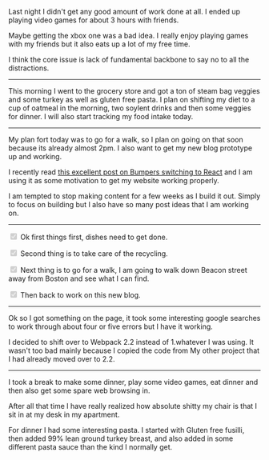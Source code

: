 Last night I didn't get any good amount of work done at all. I ended up playing video games for about 3 hours with friends.

Maybe getting the xbox one was a bad idea. I really enjoy playing games with my friends but it also eats up a lot of my free time.

I think the core issue is lack of fundamental backbone to say no to all the distractions.

----

This morning I went to the grocery store and got a ton of steam bag veggies and some turkey as well as gluten free pasta. I plan on
shifting my diet to a cup of oatmeal in the morning, two soylent drinks and then some veggies for dinner. I will also start tracking my food intake today.

---

My plan fort today was to go for a walk, so I plan on going on that soon because its already almost 2pm. I also want to get my new blog prototype up and working.

I recently read [this excellent post on Bumpers switching to React](https://medium.com/bumpers/isnt-our-code-just-the-best-f028a78f33a9#.57vvmyv13) and I am using it
as some motivation to get my website working properly.

I am tempted to stop making content for a few weeks as I build it out. Simply to focus on building but I also have so many post ideas that I am
working on.


----

<input type="checkbox" disabled checked/> Ok first things first, dishes need to get done.

<input type="checkbox" disabled checked/> Second thing is to take care of the recycling.

<input type="checkbox" disabled checked/> Next thing is to go for a walk, I am going to walk down Beacon street away from Boston and see what I can find.

<input type="checkbox" disabled checked/> Then back to work on this new blog.

---

Ok so I got something on the page, it took some interesting google searches to work through about four or five errors but I have it working.

I decided to shift over to Webpack 2.2 instead of 1.whatever I was using. It wasn't too bad mainly because I copied the code from My other project that I
had already moved over to 2.2.

----

I took a break to make some dinner, play some video games, eat dinner and then also get some spare web browsing in.

After all that time I have really realized how absolute shitty my chair is that I sit in at my desk in my apartment.

For dinner I had some interesting pasta. I started with Gluten free fusilli, then added 99% lean ground turkey breast, and also added in some different pasta sauce
than the kind I normally get.

